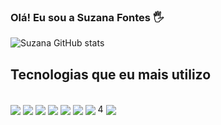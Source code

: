 

### Olá! Eu sou a Suzana Fontes 🖐️



![Suzana GitHub stats](https://github-readme-stats.vercel.app/api?username=Suzanasrf&show_icons=true&theme=dracula)


## Tecnologias que eu mais utilizo

<div style = "display: inline_block"><br>

<img align="center" src="https://img.shields.io/badge/Python-FFD43B?style=for-the-badge&logo=python&logoColor=blue">
<img align="center" src ="https://img.shields.io/badge/HTML5-E34F26?style=for-the-badge&logo=html5&logoColor=white">


<img align="center" src ="https://img.shields.io/badge/CSS3-1572B6?style=for-the-badge&logo=css3&logoColor=white">


<img align="center" src ="https://img.shields.io/badge/JavaScript-323330?style=for-the-badge&logo=javascript&logoColor=F7DF1E">


<img align="center" src ="https://img.shields.io/badge/jQuery-0769AD?style=for-the-badge&logo=jquery&logoColor=white">


<img align="center" src ="https://img.shields.io/badge/Figma-F24E1E?style=for-the-badge&logo=figma&logoColor=white">


<img align="center" src ="https://aleen42.github.io/badges/src/photoshop.svg">
  4
 <img align="center" src ="https://aleen42.github.io/badges/src/vuejs.svg">



</div>

